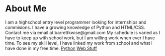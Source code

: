 <h1>About Me</h1>
<p>I am a highschool entry level programmer looking for internships and commisions.
I have a growing knowledge of Python and HTML/CSS.
Contact me via email at <a href"mailto:email: barrettkwise@gmail.com">barrettkwise@gmail.com</a>
My schedule is varied as I have to keep up with school work, but I am willing work when ever I have time.
To see my skill level, I have linked my work from school and what I have done in my free time.
<a href="https://github.com/turt1edman/python">Python</a>
<a href="https://github.com/turt1edman/web-stuff">Web Stuff</a>
</p>

<!---
turt1edman/turt1edman is a ✨ special ✨ repository because its `README.md` (this file) appears on your GitHub profile.
You can click the Preview link to take a look at your changes.
--->
